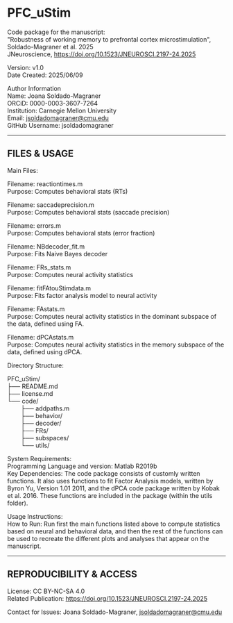 # PFC_uStim

Code package for the manuscript:  
"Robustness of working memory to prefrontal cortex microstimulation", Soldado-Magraner et al. 2025  
JNeuroscience, https://doi.org/10.1523/JNEUROSCI.2197-24.2025

Version: v1.0  
Date Created: 2025/06/09

Author Information  
Name: Joana Soldado-Magraner  
ORCiD: 0000-0003-3607-7264  
Institution: Carnegie Mellon University  
Email: jsoldadomagraner@cmu.edu  
GitHub Username: jsoldadomagraner

---------------------
FILES & USAGE
---------------------

Main Files:  

   Filename: reactiontimes.m       
   Purpose:  Computes behavioral stats (RTs)      
        
   Filename: saccadeprecision.m       
   Purpose:  Computes behavioral stats (saccade precision)    
      
   Filename: errors.m       
   Purpose:  Computes behavioral stats (error fraction)    
      
   Filename: NBdecoder_fit.m      
   Purpose:  Fits Naive Bayes decoder
      
   Filename: FRs_stats.m      
   Purpose:  Computes neural activity statistics
      
   Filename: fitFAtouStimdata.m      
   Purpose:  Fits factor analysis model to neural activity
      
   Filename: FAstats.m      
   Purpose:  Computes neural activity statistics in the dominant subspace of the data, defined using FA.
      
   Filename: dPCAstats.m       
   Purpose:  Computes neural activity statistics in the memory subspace of the data, defined using dPCA.


Directory Structure:

PFC_uStim/  
├── README.md  
├── license.md  
└── code/  
&nbsp; &nbsp; &nbsp; &nbsp; ├── addpaths.m  
&nbsp; &nbsp; &nbsp; &nbsp; ├── behavior/  
&nbsp; &nbsp; &nbsp; &nbsp; ├── decoder/  
&nbsp; &nbsp; &nbsp; &nbsp; ├── FRs/  
&nbsp; &nbsp; &nbsp; &nbsp; ├── subspaces/  
&nbsp; &nbsp; &nbsp; &nbsp; └── utils/  


System Requirements:  
   Programming Language and version: Matlab R2019b  
   Key Dependencies: The code package consists of customly written functions. It also uses functions to fit Factor Analysis models, written by Byron Yu, Version 1.01 2011, and the dPCA code package written by Kobak et al. 2016. These functions are included in the package (within the utils folder).
   

Usage Instructions:  
   How to Run: Run first the main functions listed above to compute statistics based on neural and behavioral data, and then the rest of the functions can be used to recreate the different plots and analyses that appear on the manuscript.


--------------------------
REPRODUCIBILITY & ACCESS
--------------------------

License: CC BY-NC-SA 4.0  
Related Publication: https://doi.org/10.1523/JNEUROSCI.2197-24.2025  

Contact for Issues: Joana Soldado-Magraner, jsoldadomagraner@cmu.edu


